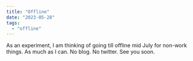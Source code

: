 ```yaml
---
title: "Offline"
date: "2023-05-28"
tags: 
  - "offline"
---
```


As an experiment, I am thinking of going till offline mid July for non-work things. As much as I can. No blog. No twitter. See you soon.